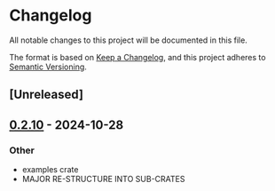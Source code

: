 # Changelog
All notable changes to this project will be documented in this file.

The format is based on [Keep a Changelog](https://keepachangelog.com/en/1.0.0/),
and this project adheres to [Semantic Versioning](https://semver.org/spec/v2.0.0.html).

## [Unreleased]

## [0.2.10](https://github.com/avhz/RustQuant/compare/RustQuant_trading-v0.2.9...RustQuant_trading-v0.2.10) - 2024-10-28

### Other
- examples crate
- MAJOR RE-STRUCTURE INTO SUB-CRATES
